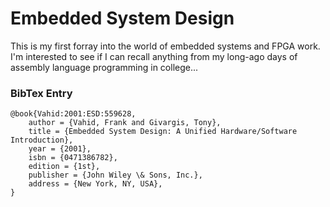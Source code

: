 # Embedded System Design
This is my first forray into the world of embedded systems and FPGA work. I'm 
interested to see if I can recall anything from my long-ago days of 
assembly language programming in college...


### BibTex Entry


    @book{Vahid:2001:ESD:559628,
        author = {Vahid, Frank and Givargis, Tony},
        title = {Embedded System Design: A Unified Hardware/Software Introduction},
        year = {2001},
        isbn = {0471386782},
        edition = {1st},
        publisher = {John Wiley \& Sons, Inc.},
        address = {New York, NY, USA},
    } 

